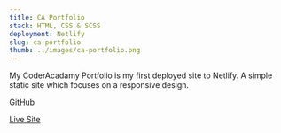 ```yaml
---
title: CA Portfolio
stack: HTML, CSS & SCSS
deployment: Netlify
slug: ca-portfolio
thumb: ../images/ca-portfolio.png
---
```




My CoderAcadamy Portfolio is my first deployed site to Netlify. A simple static site which focuses on a responsive design.




[GitHub](https://github.com/AliceMenzie/alice-menzie-T1A2)


[Live Site](https://suspicious-poincare-e71dea.netlify.app/)